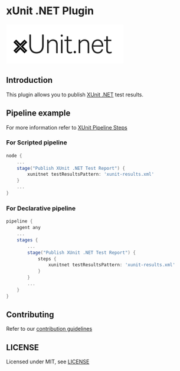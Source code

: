 # xUnit .NET Plugin

![](docs/images/xunit.png)

## Introduction

This plugin allows you to publish [XUnit .NET](https://xunit.net/) test results.

## Pipeline example

For more information refer to [XUnit Pipeline Steps](https://www.jenkins.io/doc/pipeline/steps/xunitnet/)

### For Scripted pipeline

```groovy
node {
    ...
    stage("Publish XUnit .NET Test Report") {
        xunitnet testResultsPattern: 'xunit-results.xml'
    }
    ...
}
```

### For Declarative pipeline

```groovy
pipeline {
    agent any
    ...
    stages {
        ...
        stage("Publish XUnit .NET Test Report") {
            steps {
                xunitnet testResultsPattern: 'xunit-results.xml'
            }
        }
        ...
    }
}
```

## Contributing

Refer to our [contribution guidelines](https://github.com/jenkinsci/.github/blob/master/CONTRIBUTING.md)

## LICENSE

Licensed under MIT, see [LICENSE](LICENSE.md)
